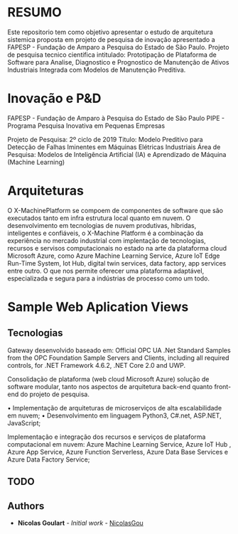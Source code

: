 # RESUMO
Este repositorio tem como objetivo apresentar o estudo de arquitetura sistemica proposta em projeto de pesquisa de inovação apresentado a FAPESP - Fundação de Amparo a Pesquisa do Estado de São Paulo.
Projeto de pesquisa tecnico cientifica intitulado: Prototipação de Plataforma de Software para Analise, Diagnostico e Prognostico de Manutenção de Ativos Industriais Integrada com Modelos de Manutenção Preditiva.


# Inovação e P&D
FAPESP - Fundação de Amparo à Pesquisa do Estado de São Paulo 
PIPE - Programa Pesquisa Inovativa em Pequenas Empresas

Projeto de Pesquisa: 2º ciclo de 2019 
Titulo: Modelo Preditivo para Detecção de Falhas Iminentes em Máquinas Elétricas Industriais
Área de Pesquisa: Modelos de Inteligência Artificial (IA) e Aprendizado de Máquina (Machine Learning)

# Arquiteturas
O X-MachinePlatform se compoem de componentes de software que são executados tanto em infra estrutura local quanto em nuvem.
O desenvolvimento em tecnologias de nuvem produtivas, híbridas, inteligentes e confiáveis, o X-Machine Platform é a combinação da experiência no mercado industrial com implentação de tecnologias, recursos e servisos computacionais no estado na arte da plataforma cloud Microsoft Azure, como Azure Machine Learning Service, Azure IoT Edge Run-Time System, Iot Hub, digital twin services, data factory, app services entre outro. O que nos permite oferecer uma plataforma adaptável, especializada e segura para a indústrias de processo como um todo.





# Sample Web Aplication Views






## Tecnologias
Gateway desenvolvido baseado em: Official OPC UA .Net Standard Samples from the OPC Foundation
Sample Servers and Clients, including all required controls, for .NET Framework 4.6.2, .NET Core 2.0 and UWP.

Consolidação de plataforma (web cloud Microsoft Azure) solução de software modular, tanto nos aspectos de arquitetura back-end quanto front-end do projeto de pesquisa.

•	Implementação de arquiteturas de microserviços de alta escalabilidade em nuvem;
•	Desenvolvimento em linguagem Python3, C#.net, ASP.NET, JavaScript;

Implementação e integração dos recursos e serviços de plataforma computacional em nuvem: Azure Machine Learning Service, Azure IoT Hub , Azure App Service, Azure Function Serverless, Azure Data Base Services e Azure Data Factory Service;


## TODO


## Authors

* **Nicolas Goulart** - *Initial work* - [NicolasGou](https://github.com/nicolasgou)










